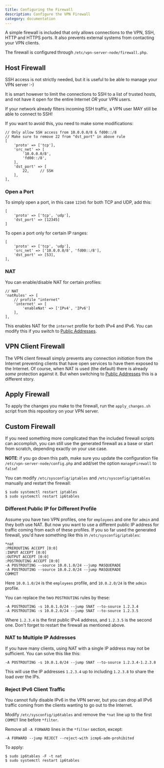 ```yaml
---
title: Configuring the Firewall
description: Configure the VPN Firewall
category: documentation
---
```


A simple firewall is included that only allows connections to the VPN, SSH, 
HTTP and HTTPS ports. It also prevents external
systems from contacting your VPN clients.

The firewall is configured through `/etc/vpn-server-node/firewall.php`.

## Host Firewall

SSH access is not strictly needed, but it is useful to be able to manage your 
VPN server :-) 

It is smart however to limit the connections to SSH to a list of trusted hosts,
and not have it open for the entire Internet *OR* your VPN users.

If your network already filters incoming SSH traffic, a VPN user MAY still be 
able to connect to SSH!

If you want to avoid this, you need to make some modifications:

	// Only allow SSH access from 10.0.0.0/8 & fd00::/8
	// Make sure to remove 22 from "dst_port" in above rule
	[
	    'proto' => ['tcp'],
	    'src_net' => [
	        '10.0.0.0/8',
	        'fd00::/8',
	    ],
	    'dst_port' => [
	        22,     // SSH
	    ],
	],

### Open a Port 

To simply open a port, in this case `12345` for both TCP and UDP, add this:

	[
		'proto' => ['tcp', 'udp'],
		'dst_port' => [12345]
	]

To open a port only for certain IP ranges:

    [
        'proto' => ['tcp', 'udp'],
        'src_net' => ['10.0.0.0/8', 'fd00::/8'],
        'dst_port' => [53],
    ],	

### NAT

You can enable/disable NAT for certain profiles:

    // NAT
    'natRules' => [
        // profile "internet"
        'internet' => [
            'enableNat' => ['IPv4', 'IPv6']
        ],
    ],
	
This enables NAT for the `internet` profile for both IPv4 and IPv6. You can 
modify this if you switch to [Public Addresses](PUBLIC_ADDR.md).

## VPN Client Firewall

The VPN client firewall simply prevents any connection *initiation* from the 
Internet preventing clients that have open services to have them exposed to 
the Internet. Of course, when NAT is used (the default) there is already *some* 
protection against it. But when switching to [Public Addresses](PUBLIC_ADDR.md) 
this is a different story.

## Apply Firewall

To apply the changes you make to the firewall, run the `apply_changes.sh` 
script from this repository on your VPN server.

## Custom Firewall

If you need something more complicated than the included firewall scripts can
accomplish, you can still use the generated firewall as a base or start from
scratch, depending exactly on your use case.

**NOTE**: if you go down this path, make sure you update the configuration file
`/etc/vpn-server-node/config.php` and add/set the option `manageFirewall` to 
`false`!
 
You can modify `/etc/sysconfig/iptables` and `/etc/sysconfig/ip6tables` 
manually and restart the firewall:

    $ sudo systemctl restart iptables
    $ sudo systemctl restart ip6tables

### Different Public IP for Different Profile

Assume you have two VPN profiles, one for `employees` and one for 
`admin` and they both use NAT. But now you want to use a different public IP 
address for traffic coming from each of these profiles. If you so far used the 
generated firewall, you'd have something like this in 
`/etc/sysconfig/iptables`:

    *nat
    :PREROUTING ACCEPT [0:0]
    :INPUT ACCEPT [0:0]
    :OUTPUT ACCEPT [0:0]
    :POSTROUTING ACCEPT [0:0]
    -A POSTROUTING --source 10.0.1.0/24 --jump MASQUERADE
    -A POSTROUTING --source 10.0.2.0/24 --jump MASQUERADE
    COMMIT

Here `10.0.1.0/24` is the `employees` profile, and `10.0.2.0/24` is the `admin` 
profile.

You can replace the two `POSTROUTING` rules by these:

    -A POSTROUTING -s 10.0.1.0/24 --jump SNAT --to-source 1.2.3.4
    -A POSTROUTING -s 10.0.2.0/24 --jump SNAT --to-source 1.2.3.5

Where `1.2.3.4` is the first public IPv4 address, and `1.2.3.5` is the second
one. Don't forget to restart the firewall as mentioned above.

### NAT to Multiple IP Addresses

If you have many clients, using NAT with a single IP address may not be 
sufficient. You can solve this like this:

    -A POSTROUTING -s 10.0.1.0/24 --jump SNAT --to-source 1.2.3.4-1.2.3.8

This will use the IP addresses `1.2.3.4` up to including `1.2.3.8` to share
the load over the IPs.

### Reject IPv6 Client Traffic

You cannot fully disable IPv6 in the VPN server, but you can drop all IPv6 
traffic coming from the clients wanting to go out to the Internet.

Modify `/etc/sysconfig/ip6tables` and remove the `*nat` line up to the
first `COMMIT` line before `*filter`. 

Remove all `-A FORWARD` lines in the `*filter` section, except:

    -A FORWARD --jump REJECT --reject-with icmp6-adm-prohibited

To apply:

    $ sudo ip6tables -F -t nat
    $ sudo systemctl restart ip6tables
